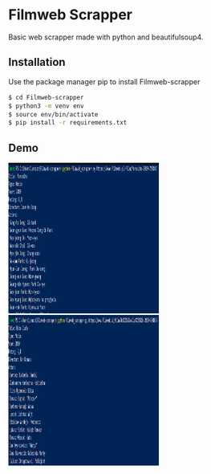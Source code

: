 # Filmweb Scrapper

Basic web scrapper made with python and beautifulsoup4.


## Installation

Use the package manager pip to install Filmweb-scrapper
```bash
$ cd Filmweb-scrapper
$ python3 -m venv env
$ source env/bin/activate
$ pip install -r requirements.txt
```

## Demo
<img src="./img/screen1.PNG" width="300" height="300">
<img src="./img/screen2.PNG" width="300" height="300">
